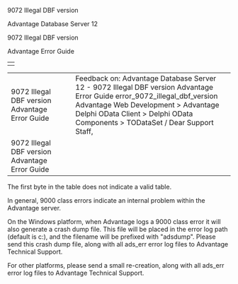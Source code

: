 9072 Illegal DBF version




Advantage Database Server 12  

9072 Illegal DBF version

Advantage Error Guide

|  |
| --- |
|  |

|  |  |  |  |  |
| --- | --- | --- | --- | --- |
| 9072 Illegal DBF version  Advantage Error Guide |  |  | Feedback on: Advantage Database Server 12 - 9072 Illegal DBF version Advantage Error Guide error\_9072\_illegal\_dbf\_version Advantage Web Development > Advantage Delphi OData Client > Delphi OData Components > TODataSet / Dear Support Staff, |  |
| 9072 Illegal DBF version  Advantage Error Guide |  |  |  |  |

The first byte in the table does not indicate a valid table.

In general, 9000 class errors indicate an internal problem within the Advantage server.

On the Windows platform, when Advantage logs a 9000 class error it will also generate a crash dump file. This file will be placed in the error log path (default is c:\), and the filename will be prefixed with "adsdump". Please send this crash dump file, along with all ads\_err error log files to Advantage Technical Support.

For other platforms, please send a small re-creation, along with all ads\_err error log files to Advantage Technical Support.